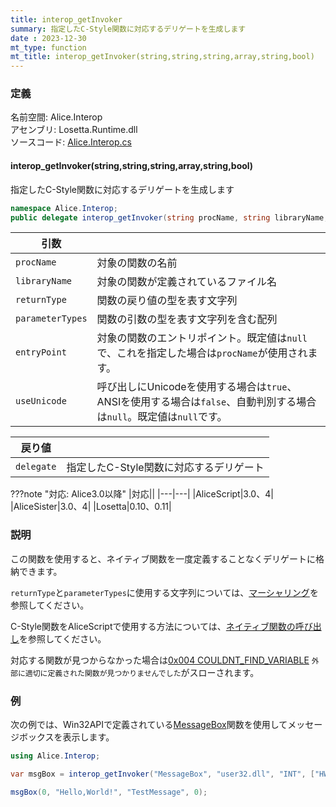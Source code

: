 ```yaml
---
title: interop_getInvoker
summary: 指定したC-Style関数に対応するデリゲートを生成します
date : 2023-12-30
mt_type: function
mt_title: interop_getInvoker(string,string,string,array,string,bool)
---
```


### 定義
名前空間: Alice.Interop<br/>
アセンブリ: Losetta.Runtime.dll<br/>
ソースコード: [Alice.Interop.cs](https://github.com/WSOFT-Project/Losetta/blob/master/Losetta.Runtime/Alice.Interop.cs)

#### interop_getInvoker(string,string,string,array,string,bool)

指定したC-Style関数に対応するデリゲートを生成します

```cs title="AliceScript"
namespace Alice.Interop;
public delegate interop_getInvoker(string procName, string libraryName, string returnType, array parameterTypes, string entryPoint = null, bool? useUnicode = null);
```

|引数| |
|-|-|
|`procName`|対象の関数の名前|
|`libraryName`|対象の関数が定義されているファイル名|
|`returnType`|関数の戻り値の型を表す文字列|
|`parameterTypes`|関数の引数の型を表す文字列を含む配列|
|`entryPoint`|対象の関数のエントリポイント。既定値は`null`で、これを指定した場合は`procName`が使用されます。|
|`useUnicode`|呼び出しにUnicodeを使用する場合は`true`、ANSIを使用する場合は`false`、自動判別する場合は`null`。既定値は`null`です。|

|戻り値| |
|---|---|
|`delegate`|指定したC-Style関数に対応するデリゲート|

???note "対応: Alice3.0以降"
    |対応||
    |---|---|
    |AliceScript|3.0、4|
    |AliceSister|3.0、4|
    |Losetta|0.10、0.11|

### 説明
この関数を使用すると、ネイティブ関数を一度定義することなくデリゲートに格納できます。

`returnType`と`parameterTypes`に使用する文字列については、[マーシャリング](../../../interop/marshaling.md)を参照してください。

C-Style関数をAliceScriptで使用する方法については、[ネイティブ関数の呼び出し](../../../interop/call-native-functions.md)を参照してください。

対応する関数が見つからなかった場合は[0x004 COULDNT_FIND_VARIABLE](../../../exceptions/0x004.md) `外部に適切に定義された関数が見つかりませんでした`がスローされます。

### 例
次の例では、Win32APIで定義されている[MessageBox](https://learn.microsoft.com/en-us/windows/win32/api/winuser/nf-winuser-messagebox)関数を使用してメッセージボックスを表示します。

```cs title="AliceScript"
using Alice.Interop;

var msgBox = interop_getInvoker("MessageBox", "user32.dll", "INT", ["HWND", "LPCTSTR", "LPCTSTR", "UINT"], "MessageBoxW", true);

msgBox(0, "Hello,World!", "TestMessage", 0);
```

